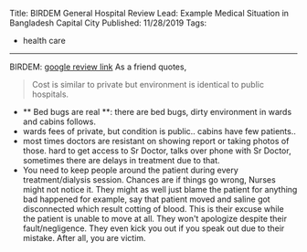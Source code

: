 Title: BIRDEM General Hospital Review
Lead: Example Medical Situation in Bangladesh Capital City
Published: 11/28/2019
Tags:
  - health care
---

BIRDEM: [google review link](https://www.google.com/search?sxsrf=ACYBGNTMLrdeP99E_eiLCVujRWvrGh7t8g%3A1574983392995&ei=4FbgXaSuPOP19APgwoJg&q=birdem+hospital&oq=birdem+hospital&gs_l=psy-ab.3..35i39l2j0l3j0i20i263j0l4.2652.8043..10211...1.1..0.169.1542.11j5......0....1..gws-wiz.......0i71j0i273j0i131j0i67j35i304i39j0i13.QrrR8Vo4Idc&ved=0ahUKEwiknqqtho7mAhXjOn0KHWChAAwQ4dUDCAs&uact=5#lrd=0x3755b8eb2cd9b849:0x7c213c924dd2d324,1,,,)
As a friend quotes,
> Cost is similar to private but environment is identical to public hospitals.

- ** Bed bugs are real **: there are bed bugs, dirty environment in wards and cabins follows.
- wards fees of private, but condition is public.. cabins have few patients..
- most times doctors are resistant on showing report or taking photos of those.
hard to get access to Sr Doctor, talks over phone with Sr Doctor, sometimes there are delays in treatment due to that.
- You need to keep people around the patient during every treatment/dialysis session. Chances are if things go wrong, Nurses might not notice it. They might as well just blame the patient for anything bad happened for example, say that patient moved and saline got disconnected which result cotting of blood. This is their excuse while the patient is unable to move at all. They won't apologize despite their fault/negligence. They even kick you out if you speak out due to their mistake. After all, you are victim.
